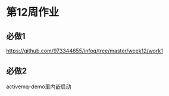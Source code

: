 
# 第12周作业

## 必做1

https://github.com/973344655/infoq/tree/master/week12/work1

## 必做2

activemq-demo里内嵌启动